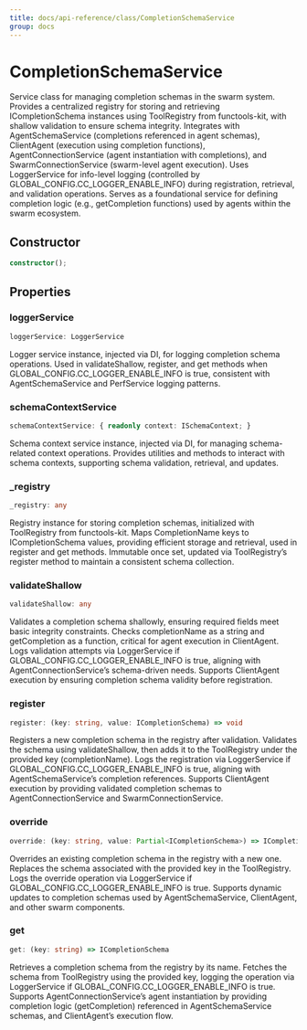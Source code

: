 ```yaml
---
title: docs/api-reference/class/CompletionSchemaService
group: docs
---
```


# CompletionSchemaService

Service class for managing completion schemas in the swarm system.
Provides a centralized registry for storing and retrieving ICompletionSchema instances using ToolRegistry from functools-kit, with shallow validation to ensure schema integrity.
Integrates with AgentSchemaService (completions referenced in agent schemas), ClientAgent (execution using completion functions), AgentConnectionService (agent instantiation with completions), and SwarmConnectionService (swarm-level agent execution).
Uses LoggerService for info-level logging (controlled by GLOBAL_CONFIG.CC_LOGGER_ENABLE_INFO) during registration, retrieval, and validation operations.
Serves as a foundational service for defining completion logic (e.g., getCompletion functions) used by agents within the swarm ecosystem.

## Constructor

```ts
constructor();
```

## Properties

### loggerService

```ts
loggerService: LoggerService
```

Logger service instance, injected via DI, for logging completion schema operations.
Used in validateShallow, register, and get methods when GLOBAL_CONFIG.CC_LOGGER_ENABLE_INFO is true, consistent with AgentSchemaService and PerfService logging patterns.

### schemaContextService

```ts
schemaContextService: { readonly context: ISchemaContext; }
```

Schema context service instance, injected via DI, for managing schema-related context operations.
Provides utilities and methods to interact with schema contexts, supporting schema validation, retrieval, and updates.

### _registry

```ts
_registry: any
```

Registry instance for storing completion schemas, initialized with ToolRegistry from functools-kit.
Maps CompletionName keys to ICompletionSchema values, providing efficient storage and retrieval, used in register and get methods.
Immutable once set, updated via ToolRegistry’s register method to maintain a consistent schema collection.

### validateShallow

```ts
validateShallow: any
```

Validates a completion schema shallowly, ensuring required fields meet basic integrity constraints.
Checks completionName as a string and getCompletion as a function, critical for agent execution in ClientAgent.
Logs validation attempts via LoggerService if GLOBAL_CONFIG.CC_LOGGER_ENABLE_INFO is true, aligning with AgentConnectionService’s schema-driven needs.
Supports ClientAgent execution by ensuring completion schema validity before registration.

### register

```ts
register: (key: string, value: ICompletionSchema) => void
```

Registers a new completion schema in the registry after validation.
Validates the schema using validateShallow, then adds it to the ToolRegistry under the provided key (completionName).
Logs the registration via LoggerService if GLOBAL_CONFIG.CC_LOGGER_ENABLE_INFO is true, aligning with AgentSchemaService’s completion references.
Supports ClientAgent execution by providing validated completion schemas to AgentConnectionService and SwarmConnectionService.

### override

```ts
override: (key: string, value: Partial<ICompletionSchema>) => ICompletionSchema
```

Overrides an existing completion schema in the registry with a new one.
Replaces the schema associated with the provided key in the ToolRegistry.
Logs the override operation via LoggerService if GLOBAL_CONFIG.CC_LOGGER_ENABLE_INFO is true.
Supports dynamic updates to completion schemas used by AgentSchemaService, ClientAgent, and other swarm components.

### get

```ts
get: (key: string) => ICompletionSchema
```

Retrieves a completion schema from the registry by its name.
Fetches the schema from ToolRegistry using the provided key, logging the operation via LoggerService if GLOBAL_CONFIG.CC_LOGGER_ENABLE_INFO is true.
Supports AgentConnectionService’s agent instantiation by providing completion logic (getCompletion) referenced in AgentSchemaService schemas, and ClientAgent’s execution flow.
